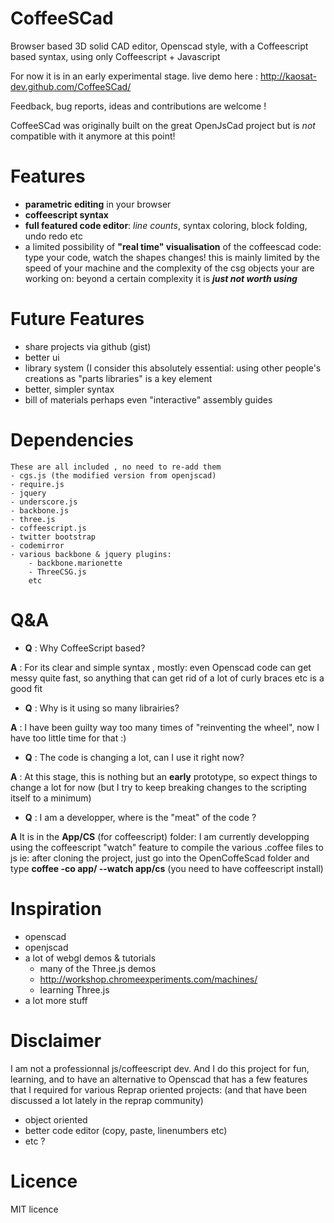 CoffeeSCad
=============

Browser based 3D solid CAD editor, Openscad style, with a Coffeescript based syntax, using only Coffeescript + Javascript

For now it is in an early experimental stage.
live demo here : http://kaosat-dev.github.com/CoffeeSCad/

Feedback, bug reports, ideas and contributions are welcome !


CoffeeSCad was originally built on the great OpenJsCad project but is *not* compatible with it anymore at this point!

Features
=============
- **parametric editing** in your browser
- **coffeescript syntax**
- **full featured code editor**: *line counts*, syntax coloring, block folding, undo redo etc
- a limited possibility of **"real time" visualisation** of the coffeescad code: type your code, watch the shapes changes!
this is mainly limited by the speed of your machine and the complexity of the csg objects your are working on: beyond a certain complexity
it is ***just not worth using***


Future Features
===============
- share projects via github (gist)
- better ui 
- library system (I consider this absolutely essential: using other people's creations as "parts libraries" is a key
element
- better, simpler syntax
- bill of materials perhaps even "interactive" assembly guides

Dependencies 
=============
	These are all included , no need to re-add them
	- cgs.js (the modified version from openjscad)
	- require.js
	- jquery
	- underscore.js
	- backbone.js
	- three.js
	- coffeescript.js 
	- twitter bootstrap
	- codemirror
	- various backbone & jquery plugins:
		- backbone.marionette
	 	- ThreeCSG.js
		etc

Q&A
=============
- **Q** : Why CoffeeScript based?

 **A** : For its clear and simple syntax , mostly: even Openscad code can get messy quite fast, so anything that
can get rid of a lot of curly braces etc is a good fit

- **Q** : Why is it using so many librairies?

 **A** : I have been guilty way too many times of "reinventing the wheel", now I have too little time for that :) 
 
- **Q** : The code is changing a lot, can I use it right now?

 **A** : At this stage, this is nothing but an **early** prototype, so expect things to change a lot for now
 (but I try to keep breaking changes to the scripting itself to a minimum)
 
- **Q** : I am a developper, where is the "meat" of the code ?

 **A** It is in the **App/CS** (for coffeescript) folder: I am currently developping using the coffeescript "watch" feature 
 to compile the various .coffee files to js ie: 
 	after cloning the project, just go into the OpenCoffeScad folder and type **coffee -co app/ --watch app/cs**
 	(you need to have coffeescript install)
 
Inspiration
=============
- openscad 
- openjscad
- a lot of webgl demos & tutorials
	- many of the Three.js demos
	- http://workshop.chromeexperiments.com/machines/
	- learning Three.js
- a lot more stuff

Disclaimer
=============
I am not a professionnal js/coffeescript dev. And I do this project for fun, learning, and to have an alternative to Openscad
that has a few features that I required for various Reprap oriented projects: (and that have been discussed a lot lately
in the reprap community)
 - object oriented
 - better code editor (copy, paste, linenumbers etc)
 - etc ?

Licence
=============
MIT licence

